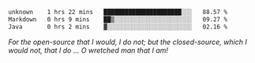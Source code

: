 <!--START_SECTION:waka-->

```txt
unknown    1 hrs 22 mins   ██████████████████████░░░   88.57 %
Markdown   0 hrs 9 mins    ██▒░░░░░░░░░░░░░░░░░░░░░░   09.27 %
Java       0 hrs 2 mins    ▓░░░░░░░░░░░░░░░░░░░░░░░░   02.16 %
```

<!--END_SECTION:waka-->

*For the open-source that I would, I do not; but the closed-source, which I would not, that I do ... O wretched man that I am!*
